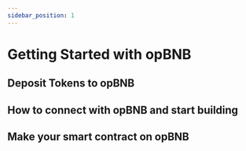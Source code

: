 ```yaml
---
sidebar_position: 1
---
```


# Getting Started with opBNB

## Deposit Tokens to opBNB

## How to connect with opBNB and start building

## Make your smart contract on opBNB